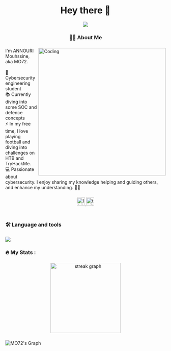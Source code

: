 <h1 align="center">Hey there 👋</h1>
<div align="center">
  <img src="https://github-stats-alpha.vercel.app/api?username=an-mo72"   />
</div>


###

<h3 align="center">👩‍💻  About Me</h3>

###
<img align="right" alt="Coding" width="400" src="https://media1.giphy.com/media/v1.Y2lkPTc5MGI3NjExNmg1MTA2eW4weXA0anhzYnhyMHo5c2hkOW9neGlyaXhrOWxiMXkwMCZlcD12MV9pbnRlcm5hbF9naWZfYnlfaWQmY3Q9Zw/Rpl1sod1vCXK0L2SUN/giphy.gif">

<p align="left">I'm ANNOURI Mouhssine, aka MO72. <br><br>🔭 Cybersecurity engineering student <br>📚 Currently diving into some SOC and defence concepts <br>⚡ In my free time, I love playing football and diving into challenges on HTB and TryHackMe. <br>💻 Passionate about cybersecurity. I enjoy sharing my knowledge helping and guiding others, and enhance my understanding. 🙏🏼</p>

###
<div align="center">
 <a href="https://www.linkedin.com/in/mouhssine-annouri/" >
   <img src="https://img.shields.io/static/v1?message=LinkedIn&logo=linkedin&label=&color=0077B5&logoColor=white&labelColor=&style=for-the-badge" height="25" alt="linkedin logo"  />
 </a>
  <a href="https://twitter.com/AnnouriMouhssin">
  <img src="https://img.shields.io/static/v1?message=X&logo=X&label=&color=1DA1F2&logoColor=white&labelColor=&style=for-the-badge" height="25" alt="twitter logo"  />
  </a>
</div>

###

<div align="center">
  <img src="https://komarev.com/ghpvc/?username=an-mo72&style=flat-square&color=blue" alt=""/>

</div>

###

<h3 align="left">🛠 Language and tools</h3>

###

<p align="left">
  <a href="https://skillicons.dev">
    <img src="https://skillicons.dev/icons?i=python,c,cpp,java,javascript,html,css,bash,flask,django" />
  </a>
</p>

###

<h3 align="left">🔥   My Stats :</h3>

###

<div align="center">
  <img src="https://streak-stats.demolab.com?user=an-mo72&locale=en&mode=daily&theme=dark&hide_border=false&border_radius=5&order=3" height="220" alt="streak graph"  />
</div>

###
![MO72's Graph](https://github-readme-activity-graph.vercel.app/graph?username=an-mo72&custom_title=mo72's%20GitHub%20Activity%20Graph&bg_color=0D1117&color=7F3FBF&line=7F3FBF&point=7F3FBF&area_color=FFFFFF&title_color=FFFFFF&area=true)
